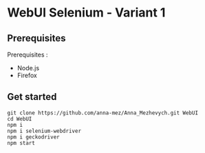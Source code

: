 # WebUI Selenium - Variant 1
## Prerequisites
Prerequisites : 
- Node.js
- Firefox
## Get started
```
git clone https://github.com/anna-mez/Anna_Mezhevych.git WebUI
cd WebUI
npm i
npm i selenium-webdriver
npm i geckodriver
npm start
```
